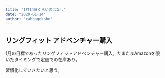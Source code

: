 ```yaml
---
title: "1月14日くらいのはなし"
date: "2020-01-14"
author: "cabbagekobe"
---
```


## リングフィット アドベンチャー購入

1月の目標であったリングフィットアドベンチャー購入。たまたまAmazonを覗いたタイミングで定価での在庫あり。

習慣化していきたいと思う。
